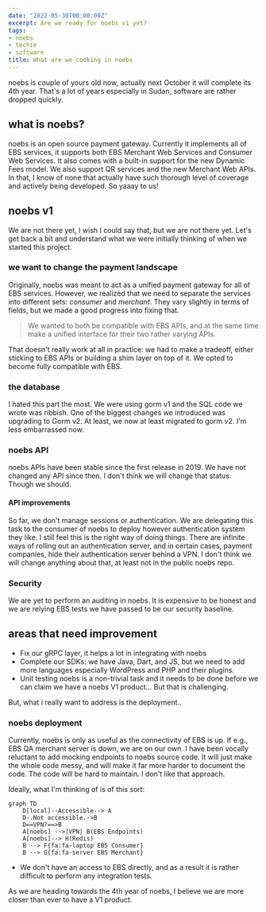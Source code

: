 ```yaml
---
date: "2022-05-30T00:00:00Z"
excerpt: Are we ready for noebs v1 yet?
tags:
- noebs
- techie
- software
title: What are we cooking in noebs
---
```


noebs is couple of yours old now, actually next October it will complete its 4th year. That's a lot of years especially in Sudan, software are rather dropped quickly.

## what is noebs?

noebs is an open source payment gateway. Currently it implements all of EBS services, it supports both EBS Merchant Web Services and Consumer Web Services. It also comes with a built-in support for the new Dynamic Fees model. We also support QR services and the new Merchant Web APIs. In that, I know of none that actually have such thorough level of coverage and actively being developed. So yaaay to us!

## noebs v1 

We are not there yet, I wish I could say that, but we are not there yet. Let's get back a bit and understand what we were initially thinking of when we started this project.

### we want to change the payment landscape

Originally, noebs was meant to act as a unified payment gateway for all of EBS services. However, we realized that we need to separate the services into different sets: _consumer_ and _merchant_. They vary slightly in terms of fields, but we made a good progress into fixing that.

> We wanted to both be compatible with EBS APIs, and at the same time make a unified interface for their two rather varying APIs.

That doesn't really work at all in practice: we had to make a tradeoff, either sticking to EBS APIs or building a shim layer on top of it. We opted to become fully compatible with EBS.

### the database

I hated this part the most. We were using gorm v1 and the SQL code we wrote was ribbish. One of the biggest changes we introduced was upgrading to Gorm v2. At least, we now at least migrated to gorm v2. I'm less embarrassed now.

### noebs API

noebs APIs have been stable since the first release in 2019. We have not changed any API since then. I don't think we will change that status. Though we should.

#### API improvements

So far, we don't manage sessions or authentication. We are delegating this task to the consumer of noebs to deploy however authentication system they like. I still feel this is the right way of doing things. There are infinite ways of rolling out an authentication server, and in certain cases, payment companies, hide their authentication server behind a VPN. I don't think we will change anything about that, at least not in the public noebs repo.

### Security

We are yet to perform an auditing in noebs. It is expensive to be honest and we are relying EBS tests we have passed to be our security baseline.

## areas that need improvement

- Fix our gRPC layer, it helps a lot in integrating with noebs
- Complete our SDKs: we have Java, Dart, and JS, but we need to add more languages especially WordPress and PHP and their plugins.
- Unit testing noebs is a non-trivial task and it needs to be done before we can claim we have a noebs V1 product... But that is challenging.

But, what i really want to address is the deployment..
### noebs deployment

Currently, noebs is only as useful as the connectivity of EBS is up. If e.g., EBS QA merchant server is down, we are on our own. I have been vocally reluctant to add mocking endpoints to noebs source code. It will just make the whole code messy, and will make it far more harder to document the code. The code will be hard to maintain. I don't like that approach.

Ideally, what I'm thinking of is of this sort:

```mermaid
graph TD
    D[local]--Accessible--> A
    D-.Not accessible.->B
    D==VPN?==>B
    A[noebs] -->|VPN| B(EBS Endpoints)
    A[noebs]--> H(Redis)
    B --> F{fa:fa-laptop EBS Consumer}
    B --> G{fa:fa-server EBS Merchant}
```

- We don't have an access to EBS directly, and as a result it is rather difficult to perform any integration tests.


As we are heading towards the 4th year of noebs, I believe we are more closer than ever to have a V1 product.